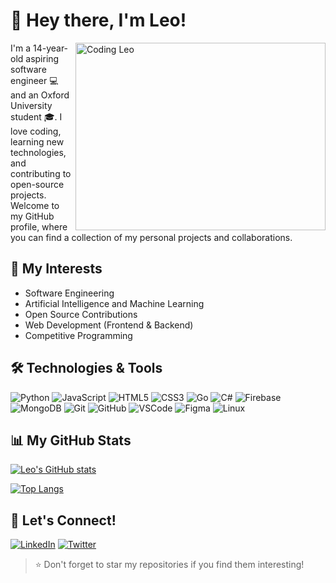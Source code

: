 # 👋 Hey there, I'm Leo!

<img align="right" alt="Coding Leo" src="https://media.giphy.com/media/26BROrSHlmyzzHf3i/giphy.gif" width="400" height="300" />

I'm a 14-year-old aspiring software engineer 💻 and an Oxford University student 🎓. I love coding, learning new technologies, and contributing to open-source projects. Welcome to my GitHub profile, where you can find a collection of my personal projects and collaborations.

## 🌱 My Interests

- Software Engineering
- Artificial Intelligence and Machine Learning
- Open Source Contributions
- Web Development (Frontend & Backend)
- Competitive Programming

## 🛠️ Technologies & Tools

![Python](https://img.shields.io/badge/-Python-3776AB?logo=python&logoColor=white)
![JavaScript](https://img.shields.io/badge/-JavaScript-F7DF1E?logo=javascript&logoColor=black)
![HTML5](https://img.shields.io/badge/-HTML5-E34F26?logo=html5&logoColor=white)
![CSS3](https://img.shields.io/badge/-CSS3-1572B6?logo=css3&logoColor=white)
![Go](https://img.shields.io/badge/go-%2300ADD8.svg?style=for-the-badge&logo=go&logoColor=white)
![C#](https://img.shields.io/badge/c%23-%23239120.svg?style=for-the-badge&logo=c-sharp&logoColor=white)
![Firebase](https://img.shields.io/badge/Firebase-039BE5?style=for-the-badge&logo=Firebase&logoColor=white)
![MongoDB](https://img.shields.io/badge/MongoDB-%234ea94b.svg?style=for-the-badge&logo=mongodb&logoColor=white)
![Git](https://img.shields.io/badge/-Git-F05032?logo=git&logoColor=white)
![GitHub](https://img.shields.io/badge/-GitHub-181717?logo=github&logoColor=white)
![VSCode](https://img.shields.io/badge/-VSCode-007ACC?logo=visual-studio-code&logoColor=white)
![Figma](https://img.shields.io/badge/figma-%23F24E1E.svg?style=for-the-badge&logo=figma&logoColor=white)
![Linux](https://img.shields.io/badge/-Linux-FCC624?logo=linux&logoColor=black)

## 📊 My GitHub Stats

[![Leo's GitHub stats](https://github-readme-stats.vercel.app/api?username=defineprogramming&show_icons=true&theme=radical)](https://github.com/anuraghazra/github-readme-stats)

[![Top Langs](https://github-readme-stats.vercel.app/api/top-langs/?username=defineprogramming&layout=compact&theme=radical)](https://github.com/anuraghazra/github-readme-stats)

## 🤝 Let's Connect!

[![LinkedIn](https://img.shields.io/badge/-LinkedIn-0077B5?logo=linkedin&logoColor=white)](https://www.linkedin.com/in/leo-cooper-745332271/)
[![Twitter](https://img.shields.io/badge/-Twitter-1DA1F2?logo=twitter&logoColor=white)](https://twitter.com/synthwavedd)

> ⭐️ Don't forget to star my repositories if you find them interesting!
